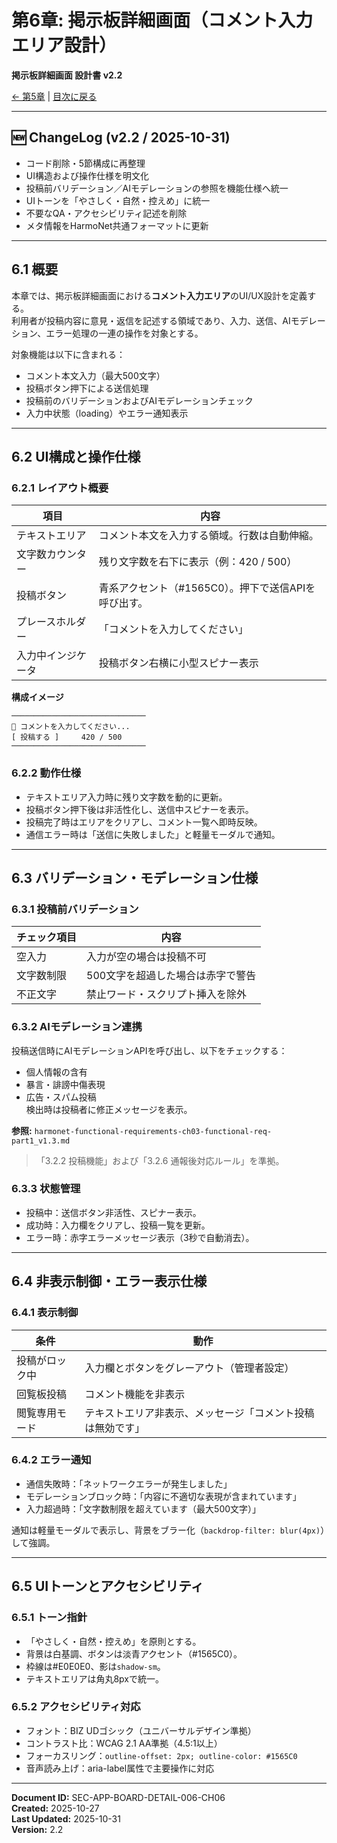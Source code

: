 # 第6章: 掲示板詳細画面（コメント入力エリア設計）

**掲示板詳細画面 設計書 v2.2**

[← 第5章](board-detail-design-ch05_v2.1.md) | [目次に戻る](board-detail-design-ch00-index.md)

---

## 🆕 ChangeLog (v2.2 / 2025-10-31)

- コード削除・5節構成に再整理  
- UI構造および操作仕様を明文化  
- 投稿前バリデーション／AIモデレーションの参照を機能仕様へ統一  
- UIトーンを「やさしく・自然・控えめ」に統一  
- 不要なQA・アクセシビリティ記述を削除  
- メタ情報をHarmoNet共通フォーマットに更新  

---

## 6.1 概要

本章では、掲示板詳細画面における**コメント入力エリア**のUI/UX設計を定義する。  
利用者が投稿内容に意見・返信を記述する領域であり、入力、送信、AIモデレーション、エラー処理の一連の操作を対象とする。

対象機能は以下に含まれる：  
- コメント本文入力（最大500文字）  
- 投稿ボタン押下による送信処理  
- 投稿前のバリデーションおよびAIモデレーションチェック  
- 入力中状態（loading）やエラー通知表示  

---

## 6.2 UI構成と操作仕様

### 6.2.1 レイアウト概要

| 項目 | 内容 |
|------|------|
| テキストエリア | コメント本文を入力する領域。行数は自動伸縮。 |
| 文字数カウンター | 残り文字数を右下に表示（例：420 / 500） |
| 投稿ボタン | 青系アクセント（#1565C0）。押下で送信APIを呼び出す。 |
| プレースホルダー | 「コメントを入力してください」 |
| 入力中インジケータ | 投稿ボタン右横に小型スピナー表示 |

**構成イメージ**
```
──────────────────────────────
💬 コメントを入力してください...
[ 投稿する ]　　　420 / 500
──────────────────────────────
```

### 6.2.2 動作仕様

- テキストエリア入力時に残り文字数を動的に更新。  
- 投稿ボタン押下後は非活性化し、送信中スピナーを表示。  
- 投稿完了時はエリアをクリアし、コメント一覧へ即時反映。  
- 通信エラー時は「送信に失敗しました」と軽量モーダルで通知。  

---

## 6.3 バリデーション・モデレーション仕様

### 6.3.1 投稿前バリデーション

| チェック項目 | 内容 |
|---------------|------|
| 空入力 | 入力が空の場合は投稿不可 |
| 文字数制限 | 500文字を超過した場合は赤字で警告 |
| 不正文字 | 禁止ワード・スクリプト挿入を除外 |

### 6.3.2 AIモデレーション連携

投稿送信時にAIモデレーションAPIを呼び出し、以下をチェックする：  
- 個人情報の含有  
- 暴言・誹謗中傷表現  
- 広告・スパム投稿  
検出時は投稿者に修正メッセージを表示。  

**参照:** `harmonet-functional-requirements-ch03-functional-req-part1_v1.3.md`  
> 「3.2.2 投稿機能」および「3.2.6 通報後対応ルール」を準拠。  

### 6.3.3 状態管理
- 投稿中：送信ボタン非活性、スピナー表示。  
- 成功時：入力欄をクリアし、投稿一覧を更新。  
- エラー時：赤字エラーメッセージ表示（3秒で自動消去）。  

---

## 6.4 非表示制御・エラー表示仕様

### 6.4.1 表示制御

| 条件 | 動作 |
|------|------|
| 投稿がロック中 | 入力欄とボタンをグレーアウト（管理者設定） |
| 回覧板投稿 | コメント機能を非表示 |
| 閲覧専用モード | テキストエリア非表示、メッセージ「コメント投稿は無効です」 |

### 6.4.2 エラー通知

- 通信失敗時：「ネットワークエラーが発生しました」  
- モデレーションブロック時：「内容に不適切な表現が含まれています」  
- 入力超過時：「文字数制限を超えています（最大500文字）」  

通知は軽量モーダルで表示し、背景をブラー化（`backdrop-filter: blur(4px)`）して強調。  

---

## 6.5 UIトーンとアクセシビリティ

### 6.5.1 トーン指針

- 「やさしく・自然・控えめ」を原則とする。  
- 背景は白基調、ボタンは淡青アクセント（#1565C0）。  
- 枠線は#E0E0E0、影は`shadow-sm`。  
- テキストエリアは角丸8pxで統一。  

### 6.5.2 アクセシビリティ対応

- フォント：BIZ UDゴシック（ユニバーサルデザイン準拠）  
- コントラスト比：WCAG 2.1 AA準拠（4.5:1以上）  
- フォーカスリング：`outline-offset: 2px; outline-color: #1565C0`  
- 音声読み上げ：aria-label属性で主要操作に対応  

---

**Document ID:** SEC-APP-BOARD-DETAIL-006-CH06  
**Created:** 2025-10-27  
**Last Updated:** 2025-10-31  
**Version:** 2.2  
